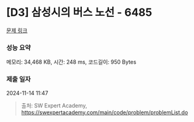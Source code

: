 # [D3] 삼성시의 버스 노선 - 6485 

[문제 링크](https://swexpertacademy.com/main/code/problem/problemDetail.do?contestProbId=AWczm7QaACgDFAWn) 

### 성능 요약

메모리: 34,468 KB, 시간: 248 ms, 코드길이: 950 Bytes

### 제출 일자

2024-11-14 11:47



> 출처: SW Expert Academy, https://swexpertacademy.com/main/code/problem/problemList.do
